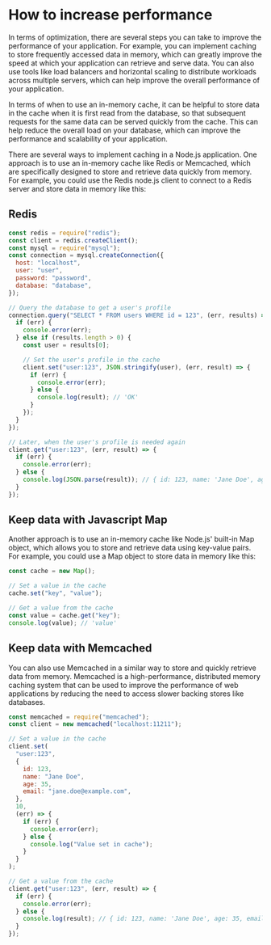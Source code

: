 # How to increase performance

In terms of optimization, there are several steps you can take to improve the performance of your application. For example, you can implement caching to store frequently accessed data in memory, which can greatly improve the speed at which your application can retrieve and serve data. You can also use tools like load balancers and horizontal scaling to distribute workloads across multiple servers, which can help improve the overall performance of your application.

In terms of when to use an in-memory cache, it can be helpful to store data in the cache when it is first read from the database, so that subsequent requests for the same data can be served quickly from the cache. This can help reduce the overall load on your database, which can improve the performance and scalability of your application.

There are several ways to implement caching in a Node.js application. One approach is to use an in-memory cache like Redis or Memcached, which are specifically designed to store and retrieve data quickly from memory. For example, you could use the Redis node.js client to connect to a Redis server and store data in memory like this:

## Redis

```js
const redis = require("redis");
const client = redis.createClient();
const mysql = require("mysql");
const connection = mysql.createConnection({
  host: "localhost",
  user: "user",
  password: "password",
  database: "database",
});

// Query the database to get a user's profile
connection.query("SELECT * FROM users WHERE id = 123", (err, results) => {
  if (err) {
    console.error(err);
  } else if (results.length > 0) {
    const user = results[0];

    // Set the user's profile in the cache
    client.set("user:123", JSON.stringify(user), (err, result) => {
      if (err) {
        console.error(err);
      } else {
        console.log(result); // 'OK'
      }
    });
  }
});

// Later, when the user's profile is needed again
client.get("user:123", (err, result) => {
  if (err) {
    console.error(err);
  } else {
    console.log(JSON.parse(result)); // { id: 123, name: 'Jane Doe', age: 35, email: 'jane.doe@example.com' }
  }
});
```

## Keep data with Javascript Map

Another approach is to use an in-memory cache like Node.js' built-in Map object, which allows you to store and retrieve data using key-value pairs. For example, you could use a Map object to store data in memory like this:

```js
const cache = new Map();

// Set a value in the cache
cache.set("key", "value");

// Get a value from the cache
const value = cache.get("key");
console.log(value); // 'value'
```

## Keep data with Memcached

You can also use Memcached in a similar way to store and quickly retrieve data from memory. Memcached is a high-performance, distributed memory caching system that can be used to improve the performance of web applications by reducing the need to access slower backing stores like databases.

```js
const memcached = require("memcached");
const client = new memcached("localhost:11211");

// Set a value in the cache
client.set(
  "user:123",
  {
    id: 123,
    name: "Jane Doe",
    age: 35,
    email: "jane.doe@example.com",
  },
  10,
  (err) => {
    if (err) {
      console.error(err);
    } else {
      console.log("Value set in cache");
    }
  }
);

// Get a value from the cache
client.get("user:123", (err, result) => {
  if (err) {
    console.error(err);
  } else {
    console.log(result); // { id: 123, name: 'Jane Doe', age: 35, email: 'jane.doe@example.com' }
  }
});
```

